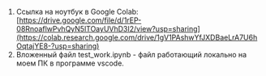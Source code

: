 1) Ссылка на ноутбук в Google Colab: [https://drive.google.com/file/d/1rEP-08RnoaflwPvhQyN5lTOayUVhD3I2/view?usp=sharing](https://colab.research.google.com/drive/1gV1PAshwYfJXDBaeLrA7U6hOqtajYE8-?usp=sharing)
2) Вложенный файл test_work.ipynb - файл работающий локально на моем ПК в программе vscode.
